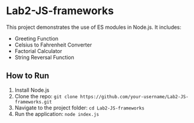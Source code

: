 # Lab2-JS-frameworks

This project demonstrates the use of ES modules in Node.js. It includes:
- Greeting Function
- Celsius to Fahrenheit Converter
- Factorial Calculator
- String Reversal Function

## How to Run
1. Install Node.js
2. Clone the repo: `git clone https://github.com/your-username/Lab2-JS-frameworks.git`
3. Navigate to the project folder: `cd Lab2-JS-frameworks`
4. Run the application: `node index.js`
